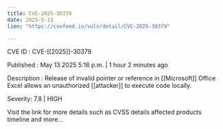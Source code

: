 ```yaml
---
title: CVE-2025-30379
date: 2025-5-13
lien: "https://cvefeed.io/vuln/detail/CVE-2025-30379"

---
```


CVE ID : CVE-[[2025]]-30379

Published :  May 13
2025
5:16 p.m. | 1 hour
2 minutes ago

Description : Release of invalid pointer or reference in [[Microsoft]] Office Excel allows an unauthorized [[attacker]] to execute code locally.

Severity: 7.8 | HIGH

Visit the link for more details
such as CVSS details
affected products
timeline
and more...
